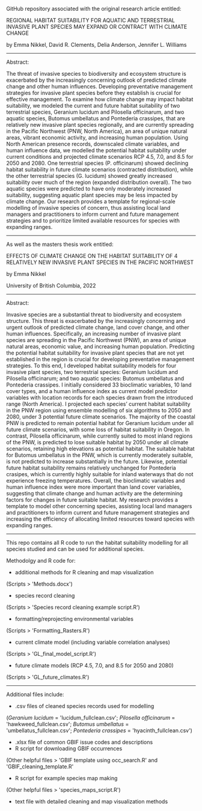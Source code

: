 GitHub repository associated with the original research article entitled:

REGIONAL HABITAT SUITABILITY FOR AQUATIC AND TERRESTRIAL INVASIVE PLANT SPECIES MAY EXPAND OR CONTRACT WITH CLIMATE CHANGE

by Emma Nikkel, David R. Clements, Delia Anderson, Jennifer L. Williams

***
Abstract:

The threat of invasive species to biodiversity and ecosystem structure is exacerbated by the increasingly concerning outlook of predicted climate change and other human influences. Developing preventative management strategies for invasive plant species before they establish is crucial for effective management. To examine how climate change may impact habitat suitability, we modeled the current and future habitat suitability of two terrestrial species, Geranium lucidum and Pilosella officinarum, and two aquatic species, Butomus umbellatus and Pontederia crassipes, that are relatively new invasive plant species regionally, and are currently spreading in the Pacific Northwest (PNW, North America), an area of unique natural areas, vibrant economic activity, and increasing human population. Using North American presence records, downscaled climate variables, and human influence data, we modelled the potential habitat suitability under current conditions and projected climate scenarios RCP 4.5, 7.0, and 8.5 for 2050 and 2080. One terrestrial species (P. officinarum) showed declining habitat suitability in future climate scenarios (contracted distribution), while the other terrestrial species (G. lucidum) showed greatly increased suitability over much of the region (expanded distribution overall). The two aquatic species were predicted to have only moderately increased suitability, suggesting aquatic plant species may be less impacted by climate change. Our research provides a template for regional-scale modelling of invasive species of concern, thus assisting local land managers and practitioners to inform current and future management strategies and to prioritize limited available resources for species with expanding ranges.

***

As well as the masters thesis work entitled:

EFFECTS OF CLIMATE CHANGE ON THE HABITAT SUITABILITY OF 4 RELATIVELY NEW INVASIVE PLANT SPECIES IN THE PACIFIC NORTHWEST

by Emma Nikkel

University of British Columbia, 2022

***
Abstract:

Invasive species are a substantial threat to biodiversity and ecosystem structure. This threat is exacerbated by the increasingly concerning and urgent outlook of predicted climate change, land cover change, and other human influences. Specifically, an increasing number of invasive plant species are spreading in the Pacific Northwest (PNW), an area of unique natural areas, economic value, and increasing human population. Predicting the potential habitat suitability for invasive plant species that are not yet established in the region is crucial for developing preventative management strategies. To this end, I developed habitat suitability models for four invasive plant species, two terrestrial species: Geranium lucidum and Pilosella officinarum; and two aquatic species: Butomus umbellatus and Pontederia crassipes. I initially considered 33 bioclimatic variables, 10 land cover types, and a human influence index as current model predictor variables with location records for each species drawn from the introduced range (North America). I projected each species’ current habitat suitability in the PNW region using ensemble modelling of six algorithms to 2050 and 2080, under 3 potential future climate scenarios. The majority of the coastal PNW is predicted to remain potential habitat for Geranium lucidum under all future climate scenarios, with some loss of habitat suitability in Oregon. In contrast, Pilosella officinarum, while currently suited to most inland regions of the PNW, is predicted to lose suitable habitat by 2050 under all climate scenarios, retaining high elevations as potential habitat. The suitable habitat for Butomus umbellatus in the PNW, which is currently moderately suitable, is not predicted to increase substantially in the future. Likewise, potential future habitat suitability remains relatively unchanged for Pontederia crasipes, which is currently highly suitable for inland waterways that do not experience freezing temperatures. Overall, the bioclimatic variables and human influence index were more important than land cover variables, suggesting that climate change and human activity are the determining factors for changes in future suitable habitat. My research provides a template to model other concerning species, assisting local land managers and practitioners to inform current and future management strategies and increasing the efficiency of allocating limited resources toward species with expanding ranges.

***


This repo contains all R code to run the habitat suitability modelling for all species studied and can be used for additional species.

Methodolgy and R code for:
  
  - additional methods for R cleaning and map visualization
  
  (Scripts > 'Methods.docx')
  - species record cleaning 
  
  (Scripts > 'Species record cleaning example script.R')
  - formatting/reprojecting environmental variables

  (Scripts > 'Formatting_Rasters.R')
  - current climate model (including variable correlation analyses)

  (Scripts > 'GL_final_model_script.R')
  - future climate models (RCP 4.5, 7.0, and 8.5 for 2050 and 2080)

  (Scripts > 'GL_future_climates.R')

***

Additional files include:

  - .csv files of cleaned species records used for modelling 
  
  (_Geranium lucidum_ = 'lucidum_fullclean.csv'; _Pilosella officinarum_ = 'hawkweed_fullclean.csv'; _Butomus umbellatus_ = 'umbellatus_fullclean.csv'; _Pontederia crassipes_ = 'hyacinth_fullclean.csv')
  - .xlsx file of common GBIF issue codes and descriptions
  - R script for downloading GBIF occurrences

  (Other helpful files > 'GBIF template using occ_search.R' and 'GBIF_cleaning_template.R'
  - R script for example species map making

  (Other helpful files > 'species_maps_script.R')
  - text file with detailed cleaning and map visualization methods
